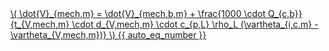 <a href="/eco2_guide_center/1.%20ECO2%20Logic%20Guide/Hee1_Equation_List.html" class="equation-link" target="_blank" rel="noopener noreferrer">
  \( \dot{V}_{mech,m} = \dot{V}_{mech,b,m} + \frac{1000 \cdot Q_{c,b}}{t_{V,mech,m} \cdot d_{V,mech,m} \cdot c_{p,L} \rho_L (\vartheta_{i,c,m} - \vartheta_{V,mech,m})} \) {{ auto_eq_number }}
</a>
